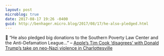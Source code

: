 ```yaml
---
layout: post
microblog: true
date: 2017-08-17 19:26 -0400
guid: http://benhager.micro.blog/2017/08/17/he-also-pledged.html
---
```

📱 “He also pledged big donations to the Southern Poverty Law Center and the Anti-Defamation League…” – [Apple’s Tim Cook ‘disagrees’ with Donald Trump’s take on neo-Nazi violence in Charlottesville](https://www.recode.net/2017/8/16/16160202/apple-tim-cook-donald-trump-neo-nazi-violence-charlottesville)
